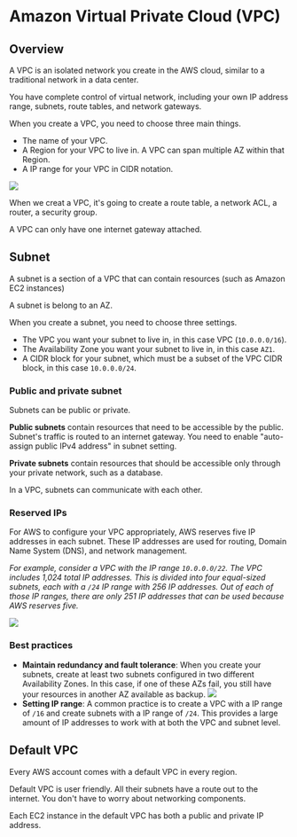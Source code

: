 # Amazon Virtual Private Cloud (VPC)

## Overview

A VPC is an isolated network you create in the AWS cloud, similar to a traditional network in a data center.

You have complete control of virtual network, including your own IP address range, subnets, route tables, and network gateways.

When you create a VPC, you need to choose three main things.

- The name of your VPC.
- A Region for your VPC to live in. A VPC can span multiple AZ within that Region.
- A IP range for your VPC in CIDR notation.

![](https://d2908q01vomqb2.cloudfront.net/77de68daecd823babbb58edb1c8e14d7106e83bb/2021/06/15/VPC-Network-Engineers-Part-1-1.png)

When we creat a VPC, it's going to create a route table, a network ACL, a router, a security group.

A VPC can only have one internet gateway attached.


## Subnet

A subnet is a section of a VPC that can contain resources (such as Amazon EC2 instances)

A subnet is belong to an AZ.

When you create a subnet, you need to choose three settings.

- The  VPC you want your subnet to live in, in this case VPC (`10.0.0.0/16`).
- The Availability  Zone you want your subnet to live in, in this case `AZ1`.
- A CIDR  block for your subnet, which must be a subset of the VPC CIDR block, in  this case `10.0.0.0/24`.


### Public and private subnet

Subnets can be public or private.

**Public subnets** contain resources that need to be accessible by the public. Subnet's traffic is routed to an internet gateway. You need to enable "auto-assign public IPv4 address" in subnet setting.

**Private subnets** contain resources that should be accessible only through your private network, such as a database.

In a VPC, subnets can communicate with each other.


### Reserved IPs

For AWS to configure your VPC appropriately, AWS reserves five IP addresses in each subnet. These IP addresses are used for routing, Domain Name System (DNS), and network management.

*For example, consider a VPC with the IP range `10.0.0.0/22`. The VPC includes 1,024 total IP addresses. This is divided into four equal-sized subnets, each with a `/24` IP range with 256 IP addresses. Out of each of those IP ranges, there are only 251 IP addresses that can be used because AWS reserves five.*

![](https://res.cloudinary.com/hy4kyit2a/f_auto,fl_lossy,q_70/learn/modules/aws-networking/discover-amazon-vpc/images/c6d157a9777667feb02751f85c900413_b-7-eac-832-5-d-64-4-f-24-bfe-3-41-c-320-b-7-e-6-fc.png)


### Best practices

- **Maintain redundancy and fault tolerance**: When you create your subnets, create at least two subnets configured in two different Availability Zones. In this case, if one of these AZs fail, you still have your resources in another AZ available as backup.
  ![](https://res.cloudinary.com/hy4kyit2a/f_auto,fl_lossy,q_70/learn/modules/aws-networking/discover-amazon-vpc/images/b609055191d4d3b1230a3b3d9f9ee96b_608-f-724-d-c-63-d-4-d-6-a-880-d-407-fc-5-f-4-ae-20.png)
- **Setting IP range**: A common practice is to create a VPC with a IP range of `/16` and create subnets with a IP range of `/24`. This provides a large amount of IP addresses to work with at both the VPC and subnet level.


## Default VPC

Every AWS account comes with a default VPC in every region.

Default VPC is user friendly. All their subnets have a route out to the internet. You don't have to worry about networking components.

Each EC2 instance in the default VPC has both a public and private IP address.
